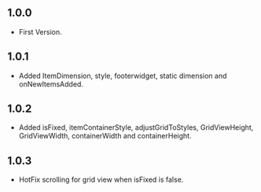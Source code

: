 ## 1.0.0

* First Version.

## 1.0.1

* Added ItemDimension, style, footerwidget, static dimension and onNewItemsAdded.

## 1.0.2

* Added isFixed, itemContainerStyle, adjustGridToStyles, GridViewHeight, GridViewWidth, containerWidth and containerHeight.

## 1.0.3

* HotFix scrolling for grid view when isFixed is false.